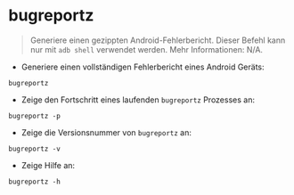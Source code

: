 # bugreportz

> Generiere einen gezippten Android-Fehlerbericht.
> Dieser Befehl kann nur mit `adb shell` verwendet werden.
> Mehr Informationen: N/A.

- Generiere einen vollständigen Fehlerbericht eines Android Geräts:

`bugreportz`

- Zeige den Fortschritt eines laufenden `bugreportz` Prozesses an:

`bugreportz -p`

- Zeige die Versionsnummer von `bugreportz` an:

`bugreportz -v`

- Zeige Hilfe an:

`bugreportz -h`
